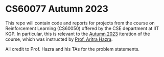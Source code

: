 # CS60077 Autumn 2023
This repo will contain code and reports for projects from the course on Reinforcement Learning (CS60050) offered by the CSE department at IIT KGP. In particular, this is relevant to the [Autumn 2023](http://cse.iitkgp.ac.in/~aritrah/course/theory/RL/Autumn2023/) iteration of the course, which was instructed by [Prof. Aritra Hazra](http://cse.iitkgp.ac.in/~aritrah/).


All credit to Prof. Hazra and his TAs for the problem statements.
